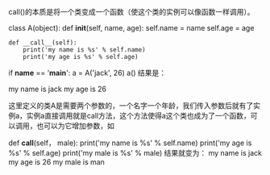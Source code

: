 call()的本质是将一个类变成一个函数（使这个类的实例可以像函数一样调用）。

class A(object):
    def __init__(self, name, age):
        self.name = name
        self.age = age

    def __call__(self):
        print('my name is %s' % self.name)
        print('my age is %s' % self.age)

if __name__ == '__main__':
    a = A('jack', 26)
    a()
结果是：

my name is jack
my age is 26

这里定义的类A是需要两个参数的，一个名字一个年龄，我们传入参数后就有了实例a，实例a直接调用就是call方法，这个方法使得a这个类也成为了一个函数，可以调用，也可以为它增加参数，如

def __call__(self， male):
            print('my name is %s' % self.name)
            print('my age is %s' % self.age)
            print('my male is %s' % male)
结果就变为：
my name is jack
my age is 26
my male is man